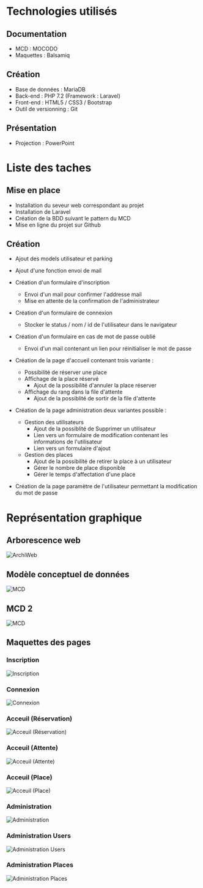 # Technologies utilisés
## Documentation
* MCD : MOCODO
* Maquettes : Balsamiq

## Création
* Base de données : MariaDB
* Back-end : PHP 7.2 (Framework : Laravel)
* Front-end : HTML5 / CSS3 / Bootstrap
* Outil de versionning : Git

## Présentation
* Projection : PowerPoint

# Liste des taches
## Mise en place
- Installation du seveur web correspondant au projet
- Installation de Laravel
- Création de la BDD suivant le pattern du MCD
- Mise en ligne du projet sur Github

## Création
- Ajout des models utilisateur et parking
- Ajout d'une fonction envoi de mail
- Création d'un formulaire d'inscription 
	- Envoi d'un mail pour confirmer l'addresse mail
	- Mise en attente de la confirmation de l'administrateur
- Création d'un formulaire de connexion
	- Stocker le status / nom / id de l'utilisateur dans le navigateur
- Création d'un formulaire en cas de mot de passe oublié
	- Envoi d'un mail contenant un lien pour réinitialiser le mot de passe
- Création de la page d'accueil contenant trois variante :
	- Possibilité de réserver une place
	- Affichage de la place réservé
		- Ajout de la possibilité d'annuler la place réserver
	- Affichage du rang dans la file d'attente
		- Ajout de la possiblité de sortir de la file d'attente
- Création de la page administration deux variantes possible :
	- Gestion des utilisateurs
		- Ajout de la possiblité de Supprimer un utilisateur
		- Lien vers un formulaire de modification contenant les informations de l'utilisateur
		- Lien vers un formulaire d'ajout
	- Gestion des places
		- Ajout de la possibilité de retirer la place à un utilisateur
		- Gérer le nombre de place disponible
		- Gérer le temps d'affectation d'une place
		
- Création de la page paramètre de l'utilisateur permettant la modification du mot de passe


# Représentation graphique
## Arborescence web
![ArchiWeb](Images/siteMap.png)
## Modèle conceptuel de données
![MCD](Images/Parkings.svg)
## MCD 2
![MCD](Images/Utilisateurs.svg)
## Maquettes des pages
### Inscription 
![Inscription](Images/balsamiq/Inscription.png)
### Connexion 
![Connexion](Images/balsamiq/Connexion.png)
### Acceuil (Réservation) 
![Acceuil (Réservation)](Images/balsamiq/Acceuil1.png)
### Acceuil (Attente) 
![Acceuil (Attente)](Images/balsamiq/Acceuil2.png)
### Acceuil (Place) 
![Acceuil (Place)](Images/balsamiq/Acceuil3.png)
### Administration 
![Administration](Images/balsamiq/Administration.png)
### Administration Users 
![Administration Users](Images/balsamiq/Admin1.png)
### Administration Places 
![Administration Places](Images/balsamiq/Admin2.png)